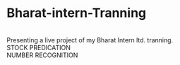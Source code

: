 # Bharat-intern-Tranning 
<br> 
Presenting a live project of my Bharat Intern ltd. tranning.  
<br> 
STOCK PREDICATION 
<br> 
NUMBER RECOGNITION 

